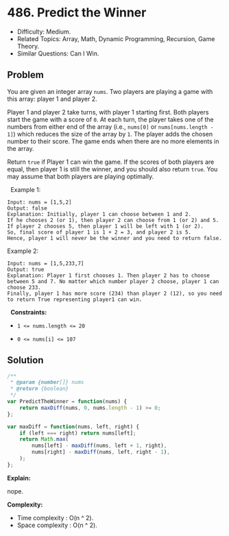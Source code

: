 # 486. Predict the Winner

- Difficulty: Medium.
- Related Topics: Array, Math, Dynamic Programming, Recursion, Game Theory.
- Similar Questions: Can I Win.

## Problem

You are given an integer array `nums`. Two players are playing a game with this array: player 1 and player 2.

Player 1 and player 2 take turns, with player 1 starting first. Both players start the game with a score of `0`. At each turn, the player takes one of the numbers from either end of the array (i.e., `nums[0]` or `nums[nums.length - 1]`) which reduces the size of the array by `1`. The player adds the chosen number to their score. The game ends when there are no more elements in the array.

Return `true` if Player 1 can win the game. If the scores of both players are equal, then player 1 is still the winner, and you should also return `true`. You may assume that both players are playing optimally.

 
Example 1:

```
Input: nums = [1,5,2]
Output: false
Explanation: Initially, player 1 can choose between 1 and 2. 
If he chooses 2 (or 1), then player 2 can choose from 1 (or 2) and 5. If player 2 chooses 5, then player 1 will be left with 1 (or 2). 
So, final score of player 1 is 1 + 2 = 3, and player 2 is 5. 
Hence, player 1 will never be the winner and you need to return false.
```

Example 2:

```
Input: nums = [1,5,233,7]
Output: true
Explanation: Player 1 first chooses 1. Then player 2 has to choose between 5 and 7. No matter which number player 2 choose, player 1 can choose 233.
Finally, player 1 has more score (234) than player 2 (12), so you need to return True representing player1 can win.
```

 
**Constraints:**


	
- `1 <= nums.length <= 20`
	
- `0 <= nums[i] <= 107`



## Solution

```javascript
/**
 * @param {number[]} nums
 * @return {boolean}
 */
var PredictTheWinner = function(nums) {
    return maxDiff(nums, 0, nums.length - 1) >= 0;
};

var maxDiff = function(nums, left, right) {
    if (left === right) return nums[left];
    return Math.max(
        nums[left] - maxDiff(nums, left + 1, right),
        nums[right] - maxDiff(nums, left, right - 1),
    );
};
```

**Explain:**

nope.

**Complexity:**

* Time complexity : O(n ^ 2).
* Space complexity : O(n ^ 2).
